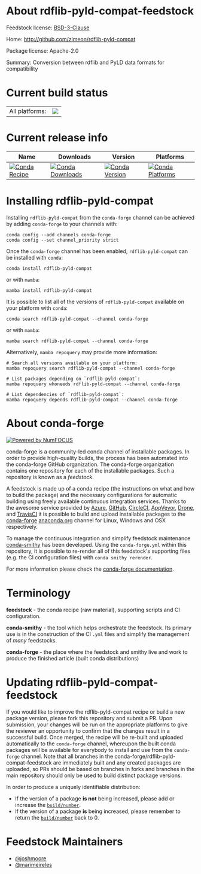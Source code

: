 About rdflib-pyld-compat-feedstock
==================================

Feedstock license: [BSD-3-Clause](https://github.com/conda-forge/rdflib-pyld-compat-feedstock/blob/main/LICENSE.txt)

Home: http://github.com/zimeon/rdflib-pyld-compat

Package license: Apache-2.0

Summary: Conversion between rdflib and PyLD data formats for compatibility

Current build status
====================


<table><tr><td>All platforms:</td>
    <td>
      <a href="https://dev.azure.com/conda-forge/feedstock-builds/_build/latest?definitionId=24597&branchName=main">
        <img src="https://dev.azure.com/conda-forge/feedstock-builds/_apis/build/status/rdflib-pyld-compat-feedstock?branchName=main">
      </a>
    </td>
  </tr>
</table>

Current release info
====================

| Name | Downloads | Version | Platforms |
| --- | --- | --- | --- |
| [![Conda Recipe](https://img.shields.io/badge/recipe-rdflib--pyld--compat-green.svg)](https://anaconda.org/conda-forge/rdflib-pyld-compat) | [![Conda Downloads](https://img.shields.io/conda/dn/conda-forge/rdflib-pyld-compat.svg)](https://anaconda.org/conda-forge/rdflib-pyld-compat) | [![Conda Version](https://img.shields.io/conda/vn/conda-forge/rdflib-pyld-compat.svg)](https://anaconda.org/conda-forge/rdflib-pyld-compat) | [![Conda Platforms](https://img.shields.io/conda/pn/conda-forge/rdflib-pyld-compat.svg)](https://anaconda.org/conda-forge/rdflib-pyld-compat) |

Installing rdflib-pyld-compat
=============================

Installing `rdflib-pyld-compat` from the `conda-forge` channel can be achieved by adding `conda-forge` to your channels with:

```
conda config --add channels conda-forge
conda config --set channel_priority strict
```

Once the `conda-forge` channel has been enabled, `rdflib-pyld-compat` can be installed with `conda`:

```
conda install rdflib-pyld-compat
```

or with `mamba`:

```
mamba install rdflib-pyld-compat
```

It is possible to list all of the versions of `rdflib-pyld-compat` available on your platform with `conda`:

```
conda search rdflib-pyld-compat --channel conda-forge
```

or with `mamba`:

```
mamba search rdflib-pyld-compat --channel conda-forge
```

Alternatively, `mamba repoquery` may provide more information:

```
# Search all versions available on your platform:
mamba repoquery search rdflib-pyld-compat --channel conda-forge

# List packages depending on `rdflib-pyld-compat`:
mamba repoquery whoneeds rdflib-pyld-compat --channel conda-forge

# List dependencies of `rdflib-pyld-compat`:
mamba repoquery depends rdflib-pyld-compat --channel conda-forge
```


About conda-forge
=================

[![Powered by
NumFOCUS](https://img.shields.io/badge/powered%20by-NumFOCUS-orange.svg?style=flat&colorA=E1523D&colorB=007D8A)](https://numfocus.org)

conda-forge is a community-led conda channel of installable packages.
In order to provide high-quality builds, the process has been automated into the
conda-forge GitHub organization. The conda-forge organization contains one repository
for each of the installable packages. Such a repository is known as a *feedstock*.

A feedstock is made up of a conda recipe (the instructions on what and how to build
the package) and the necessary configurations for automatic building using freely
available continuous integration services. Thanks to the awesome service provided by
[Azure](https://azure.microsoft.com/en-us/services/devops/), [GitHub](https://github.com/),
[CircleCI](https://circleci.com/), [AppVeyor](https://www.appveyor.com/),
[Drone](https://cloud.drone.io/welcome), and [TravisCI](https://travis-ci.com/)
it is possible to build and upload installable packages to the
[conda-forge](https://anaconda.org/conda-forge) [anaconda.org](https://anaconda.org/)
channel for Linux, Windows and OSX respectively.

To manage the continuous integration and simplify feedstock maintenance
[conda-smithy](https://github.com/conda-forge/conda-smithy) has been developed.
Using the ``conda-forge.yml`` within this repository, it is possible to re-render all of
this feedstock's supporting files (e.g. the CI configuration files) with ``conda smithy rerender``.

For more information please check the [conda-forge documentation](https://conda-forge.org/docs/).

Terminology
===========

**feedstock** - the conda recipe (raw material), supporting scripts and CI configuration.

**conda-smithy** - the tool which helps orchestrate the feedstock.
                   Its primary use is in the construction of the CI ``.yml`` files
                   and simplify the management of *many* feedstocks.

**conda-forge** - the place where the feedstock and smithy live and work to
                  produce the finished article (built conda distributions)


Updating rdflib-pyld-compat-feedstock
=====================================

If you would like to improve the rdflib-pyld-compat recipe or build a new
package version, please fork this repository and submit a PR. Upon submission,
your changes will be run on the appropriate platforms to give the reviewer an
opportunity to confirm that the changes result in a successful build. Once
merged, the recipe will be re-built and uploaded automatically to the
`conda-forge` channel, whereupon the built conda packages will be available for
everybody to install and use from the `conda-forge` channel.
Note that all branches in the conda-forge/rdflib-pyld-compat-feedstock are
immediately built and any created packages are uploaded, so PRs should be based
on branches in forks and branches in the main repository should only be used to
build distinct package versions.

In order to produce a uniquely identifiable distribution:
 * If the version of a package **is not** being increased, please add or increase
   the [``build/number``](https://docs.conda.io/projects/conda-build/en/latest/resources/define-metadata.html#build-number-and-string).
 * If the version of a package **is** being increased, please remember to return
   the [``build/number``](https://docs.conda.io/projects/conda-build/en/latest/resources/define-metadata.html#build-number-and-string)
   back to 0.

Feedstock Maintainers
=====================

* [@joshmoore](https://github.com/joshmoore/)
* [@marimeireles](https://github.com/marimeireles/)

